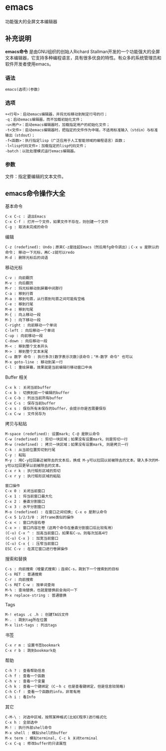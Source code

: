 emacs
===

功能强大的全屏文本编辑器

## 补充说明

**emacs命令** 是由GNU组织的创始人Richard Stallman开发的一个功能强大的全屏文本编辑器，它支持多种编程语言，具有很多优良的特性。有众多的系统管理员和软件开发者使用emacs。

### 语法  

```shell
emacs(选项)(参数)
```

### 选项  

```shell
+<行号>：启动emacs编辑器，并将光标移动到制定行号的行；
-q：启动emacs编辑器，而不加载初始化文件；
-u<用户>：启动emacs编辑器时，加载指定用户的初始化文件；
-t<文件>：启动emacs编辑器时，把指定的文件作为中端，不适用标准输入（stdin）与标准输出（stdout）；
-f<函数>：执行指定lisp（广泛应用于人工智能领域的编程语言）函数；
-l<lisp代码文件>：加载指定的lisp代码文件；
-batch：以批处理模式运行emacs编辑器。
```

### 参数  

文件：指定要编辑的文本文件。

## emacs命令操作大全  

基本命令

```shell
C-x C-c : 退出Emacs
C-x C-f : 打开一个文件，如果文件不存在，则创建一个文件
C-g : 取消未完成的命令
```

编辑

```shell
C-z (redefined): Undo；原来C-z是挂起Emacs（然后用fg命令调出）；C-x u 是默认的命令； 移动一下光标，再C-z就可以redo
M-d : 删除光标后的词语
```

移动光标

```shell
C-v : 向前翻页
M-v : 向后翻页
M-r : 将光标移动到屏幕中间那行
C-a : 移到行首
M-a : 移到句首，从行首到句首之间可能有空格
C-e : 移到行尾
M-e : 移到句尾
M-{ : 向上移动一段
M-} : 向下移动一段
C-right : 向前移动一个单词
C-left : 向后移动一个单词
C-up : 向前移动一段
C-down : 向后移动一段
M-< : 移到整个文本开头
M-> : 移到整个文本末尾
C-u 数字 命令 : 执行多次(数字表示次数)该命令；"M-数字 命令" 也可以
M-x goto-line : 移动到某一行
C-l : 重绘屏幕，效果就是当前编辑行移动窗口中央
```

Buffer 相关

```shell
C-x k : 关闭当前buffer
C-x b : 切换到前一个编辑的buffer
C-x C-b : 列出当前所有buffer
C-x C-s : 保存当前buffer
C-x s : 保存所有未保存的buffer，会提示你是否需要保存
C-x C-w : 文件另存为
```

拷贝与粘贴

```shell
M-space (redefined): 设置mark; C-@ 是默认命令
C-w (redefined) : 剪切一块区域；如果没有设置mark，则是剪切一行
M-w (redefined) : 拷贝一块区域；如果没有设置mark, 则是拷贝一行
C-k : 从当前位置剪切到行尾
C-y : 粘贴
M-y : 用C-y拉回最近被除去的文本后，换成 M-y可以拉回以前被除去的文本。键入多次的M-y可以拉回更早以前被除去的文本。
C-x r k : 执行矩形区域的剪切
C-x r y : 执行矩形区域的粘贴
```

```shell
窗口操作
C-x 0 : 关闭当前窗口
C-x 1 : 将当前窗口最大化
C-x 2 : 垂直分割窗口
C-x 3 : 水平分割窗口
M-o (redefined) : 在窗口之间切换; C-x o 是默认命令
C-x 5 1/2/3/0 : 对frame类似的操作
C-x < : 窗口内容右卷
C-x > : 窗口内容左卷（这两个命令在垂直分割窗口后比较有用）
(C-u) C-x ^ : 加高当前窗口，如果有C-u，则每次加高4行
(C-u) C-x } : 加宽当前窗口
(C-u) C-x { : 压窄当前窗口
ESC C-v : 在其它窗口进行卷屏操作
```

搜索和替换

```shell
C-s : 向前搜索（增量式搜索）；连续C-s，跳到下一个搜索到的目标
C-s RET : 普通搜索
C-r : 向前搜索
C-s RET C-w : 按单词查询
M-% : 查询替换，也就是替换前会询问一下
M-x replace-string : 普通替换
```

Tags

```shell
M-! etags .c .h : 创建TAGS文件
M-. : 跳到tag所在位置
M-x list-tags : 列出tags
```

书签

```shell
C-x r m : 设置书签bookmark
C-x r b : 跳到bookmark处
```

帮助

```shell
C-h ? : 查看帮助信息
C-h f : 查看一个函数
C-h v : 查看一个变量
C-h k : 查看一个键绑定 (C－h c 也是查看键绑定，但是信息较简略)
C-h C-f : 查看一个函数的info，非常有用
C-h i : 看Info
```

其它

```shell
C-M-\ : 对选中区域，按照某种格式(比如C程序)进行格式化
C-x h : 全部选中
M-! : 执行外部shell命令
M-x shell : 模拟shell的buffer
M-x term : 模拟terminal, C-c k 关闭terminal
C-x C-q : 修改buffer的只读属性
```


<!-- Linux命令行搜索引擎：https://jaywcjlove.github.io/linux-command/ -->